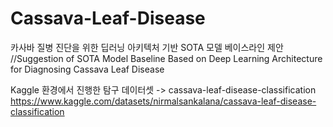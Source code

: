 # Cassava-Leaf-Disease
카사바 질병 진단을 위한 딥러닝 아키텍처 기반 SOTA 모델 베이스라인 제안
//Suggestion of SOTA Model Baseline Based on Deep Learning Architecture for Diagnosing Cassava Leaf Disease

Kaggle 환경에서 진행한 탐구
데이터셋 -> cassava-leaf-disease-classification
https://www.kaggle.com/datasets/nirmalsankalana/cassava-leaf-disease-classification
